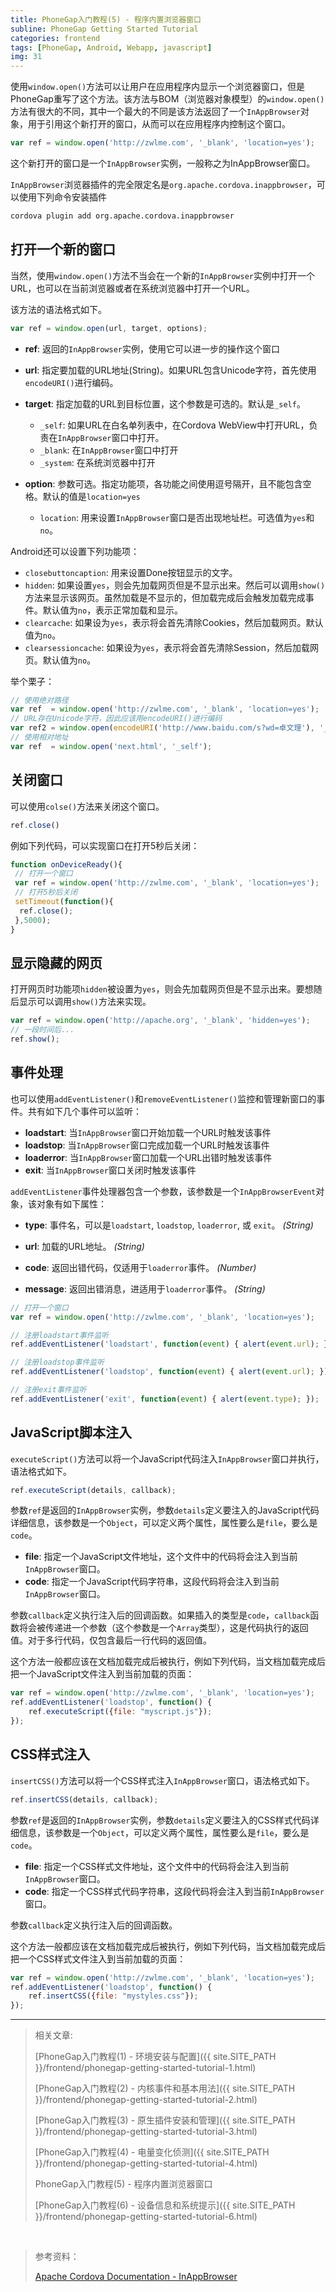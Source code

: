 ```yaml
---
title: PhoneGap入门教程(5) - 程序内置浏览器窗口
subline: PhoneGap Getting Started Tutorial
categories: frontend
tags: [PhoneGap, Android, Webapp, javascript]
img: 31
---
```


使用`window.open()`方法可以让用户在应用程序内显示一个浏览器窗口，但是PhoneGap重写了这个方法。该方法与BOM（浏览器对象模型）的`window.open()`方法有很大的不同，其中一个最大的不同是该方法返回了一个`InAppBrowser`对象，用于引用这个新打开的窗口，从而可以在应用程序内控制这个窗口。

```js
var ref = window.open('http://zwlme.com', '_blank', 'location=yes');
```

这个新打开的窗口是一个`InAppBrowser`实例，一般称之为InAppBrowser窗口。

`InAppBrowser`浏览器插件的完全限定名是`org.apache.cordova.inappbrowser`，可以使用下列命令安装插件

```html
cordova plugin add org.apache.cordova.inappbrowser
```

## 打开一个新的窗口

当然，使用`window.open()`方法不当会在一个新的`InAppBrowser`实例中打开一个URL，也可以在当前浏览器或者在系统浏览器中打开一个URL。

该方法的语法格式如下。

```js
var ref = window.open(url, target, options);
```

- **ref**: 返回的`InAppBrowser`实例，使用它可以进一步的操作这个窗口
- **url**: 指定要加载的URL地址(String)。如果URL包含Unicode字符，首先使用`encodeURI()`进行编码。
- **target**: 指定加载的URL到目标位置，这个参数是可选的。默认是`_self`。

  - `_self`: 如果URL在白名单列表中，在Cordova WebView中打开URL，负责在`InAppBrowser`窗口中打开。
  - `_blank`: 在`InAppBrowser`窗口中打开
  - `_system`: 在系统浏览器中打开

- **option**: 参数可选。指定功能项，各功能之间使用逗号隔开，且不能包含空格。默认的值是`location=yes`

  - `location`: 用来设置`InAppBrowser`窗口是否出现地址栏。可选值为`yes`和`no`。

 <p>Android还可以设置下列功能项：</p>

- `closebuttoncaption`: 用来设置Done按钮显示的文字。
- `hidden`: 如果设置`yes`，则会先加载网页但是不显示出来。然后可以调用`show()`方法来显示该网页。虽然加载是不显示的，但加载完成后会触发加载完成事件。默认值为`no`，表示正常加载和显示。
- `clearcache`: 如果设为`yes`，表示将会首先清除Cookies，然后加载网页。默认值为`no`。
- `clearsessioncache`: 如果设为`yes`，表示将会首先清除Session，然后加载网页。默认值为`no`。

举个栗子：

```js
// 使用绝对路径
var ref  = window.open('http://zwlme.com', '_blank', 'location=yes');
// URL存在Unicode字符，因此应该用encodeURI()进行编码
var ref2 = window.open(encodeURI('http://www.baidu.com/s?wd=卓文理'), '_blank', 'location=yes');
// 使用相对地址
var ref  = window.open('next.html', '_self');
```

## 关闭窗口

可以使用`colse()`方法来关闭这个窗口。

```js
ref.close()
```

例如下列代码，可以实现窗口在打开5秒后关闭：

```js
function onDeviceReady(){
 // 打开一个窗口
 var ref = window.open('http://zwlme.com', '_blank', 'location=yes');
 // 打开5秒后关闭
 setTimeout(function(){
  ref.close();
 },5000);
}
```

## 显示隐藏的网页

打开网页时功能项`hidden`被设置为`yes`，则会先加载网页但是不显示出来。要想随后显示可以调用`show()`方法来实现。

```js
var ref = window.open('http://apache.org', '_blank', 'hidden=yes');
// 一段时间后...
ref.show();
```

## 事件处理

也可以使用`addEventListener()`和`removeEventListener()`监控和管理新窗口的事件。共有如下几个事件可以监听：

- __loadstart__: 当`InAppBrowser`窗口开始加载一个URL时触发该事件
- __loadstop__:  当`InAppBrowser`窗口完成加载一个URL时触发该事件
- __loaderror__: 当`InAppBrowser`窗口加载一个URL出错时触发该事件
- __exit__:      当`InAppBrowser`窗口关闭时触发该事件

`addEventListener`事件处理器包含一个参数，该参数是一个`InAppBrowserEvent`对象，该对象有如下属性：

- __type__:    事件名，可以是`loadstart`, `loadstop`, `loaderror`, 或 `exit`。 _(String)_

- __url__:     加载的URL地址。 _(String)_

- __code__:    返回出错代码，仅适用于`loaderror`事件。 _(Number)_

- __message__: 返回出错消息，进适用于`loaderror`事件。 _(String)_

```js
// 打开一个窗口
var ref = window.open('http://zwlme.com', '_blank', 'location=yes');

// 注册loadstart事件监听
ref.addEventListener('loadstart', function(event) { alert(event.url); });

// 注册loadstop事件监听
ref.addEventListener('loadstop', function(event) { alert(event.url); });

// 注册exit事件监听
ref.addEventListener('exit', function(event) { alert(event.type); });
```

## JavaScript脚本注入

`executeScript()`方法可以将一个JavaScript代码注入`InAppBrowser`窗口并执行，语法格式如下。

```js
ref.executeScript(details, callback);
```

参数`ref`是返回的`InAppBrowser`实例，参数`details`定义要注入的JavaScript代码详细信息，该参数是一个`Object`，可以定义两个属性，属性要么是`file`，要么是`code`。

- __file__: 指定一个JavaScript文件地址，这个文件中的代码将会注入到当前`InAppBrowser`窗口。
- __code__: 指定一个JavaScript代码字符串，这段代码将会注入到当前`InAppBrowser`窗口。

参数`callback`定义执行注入后的回调函数。如果插入的类型是`code`，`callback`函数将会被传递进一个参数（这个参数是一个`Array`类型），这是代码执行的返回值。对于多行代码，仅包含最后一行代码的返回值。

这个方法一般都应该在文档加载完成后被执行，例如下列代码，当文档加载完成后把一个JavaScript文件注入到当前加载的页面：

```js
var ref = window.open('http://zwlme.com', '_blank', 'location=yes');
ref.addEventListener('loadstop', function() {
    ref.executeScript({file: "myscript.js"});
});
```

## CSS样式注入

`insertCSS()`方法可以将一个CSS样式注入`InAppBrowser`窗口，语法格式如下。

```js
ref.insertCSS(details, callback);
```

参数`ref`是返回的`InAppBrowser`实例，参数`details`定义要注入的CSS样式代码详细信息，该参数是一个`Object`，可以定义两个属性，属性要么是`file`，要么是`code`。

- __file__: 指定一个CSS样式文件地址，这个文件中的代码将会注入到当前`InAppBrowser`窗口。
- __code__: 指定一个CSS样式代码字符串，这段代码将会注入到当前`InAppBrowser`窗口。

参数`callback`定义执行注入后的回调函数。

这个方法一般都应该在文档加载完成后被执行，例如下列代码，当文档加载完成后把一个CSS样式文件注入到当前加载的页面：

```js
var ref = window.open('http://zwlme.com', '_blank', 'location=yes');
ref.addEventListener('loadstop', function() {
    ref.insertCSS({file: "mystyles.css"});
});
```

----------

> 相关文章:
>
> [PhoneGap入门教程(1) - 环境安装与配置]({{ site.SITE_PATH }}/frontend/phonegap-getting-started-tutorial-1.html)
>
> [PhoneGap入门教程(2) - 内核事件和基本用法]({{ site.SITE_PATH }}/frontend/phonegap-getting-started-tutorial-2.html)
>
> [PhoneGap入门教程(3) - 原生插件安装和管理]({{ site.SITE_PATH }}/frontend/phonegap-getting-started-tutorial-3.html)
>
> [PhoneGap入门教程(4) - 电量变化侦测]({{ site.SITE_PATH }}/frontend/phonegap-getting-started-tutorial-4.html)
>
> PhoneGap入门教程(5) - 程序内置浏览器窗口
>
> [PhoneGap入门教程(6) - 设备信息和系统提示]({{ site.SITE_PATH }}/frontend/phonegap-getting-started-tutorial-6.html)

<br>

> 参考资料：
>
> [Apache Cordova Documentation - InAppBrowser](http://cordova.apache.org/docs/en/3.3.0/cordova_inappbrowser_inappbrowser.md.html)

[img1]: {{site.BASE_PATH}}/img/post/PhoneGap-3/1.png
[img2]: {{site.BASE_PATH}}/img/post/PhoneGap-3/2.png
[img3]: {{site.BASE_PATH}}/img/post/PhoneGap-3/3.png
